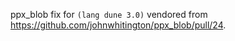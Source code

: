 ppx_blob fix for `(lang dune 3.0)` vendored from <https://github.com/johnwhitington/ppx_blob/pull/24>.
